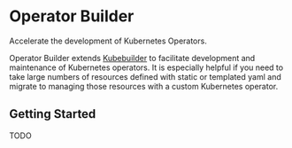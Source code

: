 # Operator Builder

Accelerate the development of Kubernetes Operators.

Operator Builder extends [Kubebuilder](https://github.com/kubernetes-sigs/kubebuilder) to facilitate development and maintenance of Kubernetes operators.  It is especially helpful if you need to take large numbers of resources defined with static or templated yaml and migrate to managing those resources with a custom Kubernetes operator.

## Getting Started

TODO

